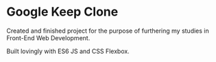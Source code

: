 # Google Keep Clone

Created and finished project for the purpose of furthering my studies in Front-End Web Development.

Built lovingly with ES6 JS and CSS Flexbox. 
